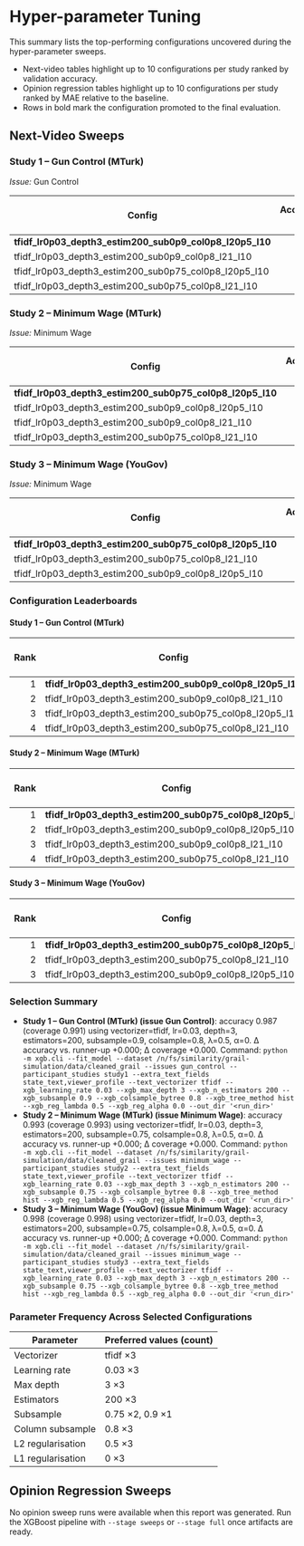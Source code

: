 # Hyper-parameter Tuning

This summary lists the top-performing configurations uncovered during the hyper-parameter sweeps.
- Next-video tables highlight up to 10 configurations per study ranked by validation accuracy.
- Opinion regression tables highlight up to 10 configurations per study ranked by MAE relative to the baseline.
- Rows in bold mark the configuration promoted to the final evaluation.

## Next-Video Sweeps

### Study 1 – Gun Control (MTurk)

*Issue:* Gun Control

| Config | Accuracy ↑ | Coverage ↑ | Known hits / total | Known availability ↑ | Avg prob ↑ | Evaluated |
| --- | ---: | ---: | --- | ---: | ---: | ---: |
| **tfidf_lr0p03_depth3_estim200_sub0p9_col0p8_l20p5_l10** | 0.987 | 0.991 | 541/546 | 0.996 | 0.936 | 548 |
| tfidf_lr0p03_depth3_estim200_sub0p9_col0p8_l21_l10 | 0.987 | 0.991 | 541/546 | 0.996 | 0.930 | 548 |
| tfidf_lr0p03_depth3_estim200_sub0p75_col0p8_l20p5_l10 | 0.985 | 0.989 | 540/546 | 0.996 | 0.925 | 548 |
| tfidf_lr0p03_depth3_estim200_sub0p75_col0p8_l21_l10 | 0.985 | 0.989 | 540/546 | 0.996 | 0.914 | 548 |

### Study 2 – Minimum Wage (MTurk)

*Issue:* Minimum Wage

| Config | Accuracy ↑ | Coverage ↑ | Known hits / total | Known availability ↑ | Avg prob ↑ | Evaluated |
| --- | ---: | ---: | --- | ---: | ---: | ---: |
| **tfidf_lr0p03_depth3_estim200_sub0p75_col0p8_l20p5_l10** | 0.993 | 0.993 | 666/671 | 1.000 | 0.960 | 671 |
| tfidf_lr0p03_depth3_estim200_sub0p9_col0p8_l20p5_l10 | 0.993 | 0.993 | 666/671 | 1.000 | 0.965 | 671 |
| tfidf_lr0p03_depth3_estim200_sub0p9_col0p8_l21_l10 | 0.993 | 0.993 | 666/671 | 1.000 | 0.962 | 671 |
| tfidf_lr0p03_depth3_estim200_sub0p75_col0p8_l21_l10 | 0.991 | 0.991 | 665/671 | 1.000 | 0.955 | 671 |

### Study 3 – Minimum Wage (YouGov)

*Issue:* Minimum Wage

| Config | Accuracy ↑ | Coverage ↑ | Known hits / total | Known availability ↑ | Avg prob ↑ | Evaluated |
| --- | ---: | ---: | --- | ---: | ---: | ---: |
| **tfidf_lr0p03_depth3_estim200_sub0p75_col0p8_l20p5_l10** | 0.998 | 0.998 | 1,198/1,200 | 1.000 | 0.985 | 1,200 |
| tfidf_lr0p03_depth3_estim200_sub0p75_col0p8_l21_l10 | 0.998 | 0.998 | 1,198/1,200 | 1.000 | 0.982 | 1,200 |
| tfidf_lr0p03_depth3_estim200_sub0p9_col0p8_l20p5_l10 | 0.998 | 0.998 | 1,198/1,200 | 1.000 | 0.987 | 1,200 |

### Configuration Leaderboards

#### Study 1 – Gun Control (MTurk)

| Rank | Config | Accuracy ↑ | Δ accuracy ↓ | Coverage ↑ | Δ coverage ↓ | Evaluated |
| ---: | --- | ---: | ---: | ---: | ---: | ---: |
| 1 | **tfidf_lr0p03_depth3_estim200_sub0p9_col0p8_l20p5_l10** | 0.987 | 0.000 | 0.991 | 0.000 | 548 |
| 2 | tfidf_lr0p03_depth3_estim200_sub0p9_col0p8_l21_l10 | 0.987 | 0.000 | 0.991 | 0.000 | 548 |
| 3 | tfidf_lr0p03_depth3_estim200_sub0p75_col0p8_l20p5_l10 | 0.985 | 0.002 | 0.989 | 0.002 | 548 |
| 4 | tfidf_lr0p03_depth3_estim200_sub0p75_col0p8_l21_l10 | 0.985 | 0.002 | 0.989 | 0.002 | 548 |

#### Study 2 – Minimum Wage (MTurk)

| Rank | Config | Accuracy ↑ | Δ accuracy ↓ | Coverage ↑ | Δ coverage ↓ | Evaluated |
| ---: | --- | ---: | ---: | ---: | ---: | ---: |
| 1 | **tfidf_lr0p03_depth3_estim200_sub0p75_col0p8_l20p5_l10** | 0.993 | 0.000 | 0.993 | 0.000 | 671 |
| 2 | tfidf_lr0p03_depth3_estim200_sub0p9_col0p8_l20p5_l10 | 0.993 | 0.000 | 0.993 | 0.000 | 671 |
| 3 | tfidf_lr0p03_depth3_estim200_sub0p9_col0p8_l21_l10 | 0.993 | 0.000 | 0.993 | 0.000 | 671 |
| 4 | tfidf_lr0p03_depth3_estim200_sub0p75_col0p8_l21_l10 | 0.991 | 0.001 | 0.991 | 0.001 | 671 |

#### Study 3 – Minimum Wage (YouGov)

| Rank | Config | Accuracy ↑ | Δ accuracy ↓ | Coverage ↑ | Δ coverage ↓ | Evaluated |
| ---: | --- | ---: | ---: | ---: | ---: | ---: |
| 1 | **tfidf_lr0p03_depth3_estim200_sub0p75_col0p8_l20p5_l10** | 0.998 | 0.000 | 0.998 | 0.000 | 1,200 |
| 2 | tfidf_lr0p03_depth3_estim200_sub0p75_col0p8_l21_l10 | 0.998 | 0.000 | 0.998 | 0.000 | 1,200 |
| 3 | tfidf_lr0p03_depth3_estim200_sub0p9_col0p8_l20p5_l10 | 0.998 | 0.000 | 0.998 | 0.000 | 1,200 |

### Selection Summary

- **Study 1 – Gun Control (MTurk) (issue Gun Control)**: accuracy 0.987 (coverage 0.991) using vectorizer=tfidf, lr=0.03, depth=3, estimators=200, subsample=0.9, colsample=0.8, λ=0.5, α=0. Δ accuracy vs. runner-up +0.000; Δ coverage +0.000.
  Command: `python -m xgb.cli --fit_model --dataset /n/fs/similarity/grail-simulation/data/cleaned_grail --issues gun_control --participant_studies study1 --extra_text_fields state_text,viewer_profile --text_vectorizer tfidf --xgb_learning_rate 0.03 --xgb_max_depth 3 --xgb_n_estimators 200 --xgb_subsample 0.9 --xgb_colsample_bytree 0.8 --xgb_tree_method hist --xgb_reg_lambda 0.5 --xgb_reg_alpha 0.0 --out_dir '<run_dir>'`
- **Study 2 – Minimum Wage (MTurk) (issue Minimum Wage)**: accuracy 0.993 (coverage 0.993) using vectorizer=tfidf, lr=0.03, depth=3, estimators=200, subsample=0.75, colsample=0.8, λ=0.5, α=0. Δ accuracy vs. runner-up +0.000; Δ coverage +0.000.
  Command: `python -m xgb.cli --fit_model --dataset /n/fs/similarity/grail-simulation/data/cleaned_grail --issues minimum_wage --participant_studies study2 --extra_text_fields state_text,viewer_profile --text_vectorizer tfidf --xgb_learning_rate 0.03 --xgb_max_depth 3 --xgb_n_estimators 200 --xgb_subsample 0.75 --xgb_colsample_bytree 0.8 --xgb_tree_method hist --xgb_reg_lambda 0.5 --xgb_reg_alpha 0.0 --out_dir '<run_dir>'`
- **Study 3 – Minimum Wage (YouGov) (issue Minimum Wage)**: accuracy 0.998 (coverage 0.998) using vectorizer=tfidf, lr=0.03, depth=3, estimators=200, subsample=0.75, colsample=0.8, λ=0.5, α=0. Δ accuracy vs. runner-up +0.000; Δ coverage +0.000.
  Command: `python -m xgb.cli --fit_model --dataset /n/fs/similarity/grail-simulation/data/cleaned_grail --issues minimum_wage --participant_studies study3 --extra_text_fields state_text,viewer_profile --text_vectorizer tfidf --xgb_learning_rate 0.03 --xgb_max_depth 3 --xgb_n_estimators 200 --xgb_subsample 0.75 --xgb_colsample_bytree 0.8 --xgb_tree_method hist --xgb_reg_lambda 0.5 --xgb_reg_alpha 0.0 --out_dir '<run_dir>'`

### Parameter Frequency Across Selected Configurations

| Parameter | Preferred values (count) |
| --- | --- |
| Vectorizer | tfidf ×3 |
| Learning rate | 0.03 ×3 |
| Max depth | 3 ×3 |
| Estimators | 200 ×3 |
| Subsample | 0.75 ×2, 0.9 ×1 |
| Column subsample | 0.8 ×3 |
| L2 regularisation | 0.5 ×3 |
| L1 regularisation | 0 ×3 |

## Opinion Regression Sweeps

No opinion sweep runs were available when this report was generated.
Run the XGBoost pipeline with `--stage sweeps` or `--stage full` once artifacts are ready.
